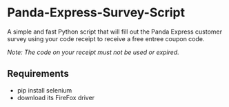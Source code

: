 # Panda-Express-Survey-Script
A simple and fast Python script that will fill out the Panda Express customer survey using your code receipt to receive a free entree coupon code.

*Note: The code on your receipt must not be used or expired.*

## Requirements
- pip install selenium
- download its FireFox driver
